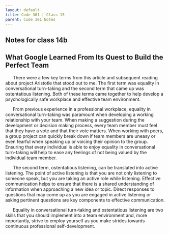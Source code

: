 ```yaml
---
layout: default
title: Code 301 | Class 15
parent: Code 301 Notes
---
```


## Notes for class 14b

## What Google Learned From Its Quest to Build the Perfect Team

&nbsp;&nbsp;&nbsp;&nbsp;&nbsp;&nbsp;There were a few key terms from this article and subsequent reading about project Aristotle that stood out to me. The first term was equality in conversational turn-taking and the second term that came up was ostentatious listening. Both of these terms came together to help develop a psychologically safe workplace and effective team environment.

&nbsp;&nbsp;&nbsp;&nbsp;&nbsp;&nbsp;From previous experience in a professional workplace, equality in conversational turn-taking was paramount when developing a working relationship with your team. When making a suggestion during the development or decision making process, every team member must feel that they have a vote and that their vote matters. When working with peers,  a group project can quickly break down if team members are uneasy or even fearful when speaking up or voicing their opinion to the group. Ensuring that every individual is able to enjoy equality in conversational turn-taking will help to ease any feelings of not being valued by the individual team member.

&nbsp;&nbsp;&nbsp;&nbsp;&nbsp;&nbsp;The second term, ostentatious listening, can be translated into active listening. The point of active listening is that you are not only listening to someone speak, but you are taking an active role while listening. Effective communication helps to ensure that there is a shared understanding of information when approaching a new idea or topic. Direct responses to questions that may come up as you are engaged in active listening or asking pertinent questions are key components to effective communication. 

&nbsp;&nbsp;&nbsp;&nbsp;&nbsp;&nbsp;Equality in conversational turn-taking and ostentatious listening are two skills that you should implement into a team environment and, more importantly, strive to employ yourself as you make strides towards continuous professional self-development.

